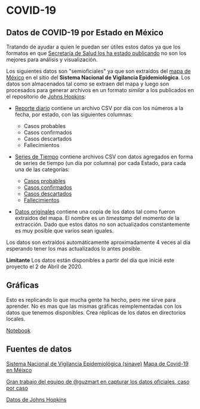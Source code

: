 # COVID-19 

## Datos de COVID-19 por Estado en México

Tratando de ayudar a quien le puedan ser útiles estos datos ya que los formatos en que [Secretaría de Salud los ha estado publicando](https://www.gob.mx/salud/documentos/coronavirus-covid-19-comunicado-tecnico-diario-238449) 
no son los mejores para análisis y visualización.

Los siguientes datos son "semioficiales" ya que son extraídos del [mapa de México](https://ncov.sinave.gob.mx/mapa.aspx) 
en el sitio del **Sistema Nacional de Vigilancia Epidemiológica**. Los datos son almacenados tal como se extraen
del mapa y luego son procesados para generar archivos en un formato *similar* a los publicados en el repositorio de 
[Johns Hopkins](https://github.com/CSSEGISandData/COVID-19/tree/master/csse_covid_19_data/csse_covid_19_time_series):

- [Reporte diario](data/sinave/reporte_diario) contiene un archivo CSV por día con los números
a la fecha, por estado, con las siguientes columnas:
    - Casos probables
    - Casos confirmados
    - Casos descartados
    - Fallecimientos
    
- [Series de Tiempo](data/sinave/series_tiempo) contiene archivos CSV con datos agregados en forma de series 
de tiempo (un día por columna) por cada Estado, para cada una de las categorías:
    - [Casos probables](data/sinave/series_tiempo/serie_tiempo_probables.csv)
    - [Casos confirmados](data/sinave/series_tiempo/serie_tiempo_confirmados.csv)
    - [Casos descartados](data/sinave/series_tiempo/serie_tiempo_descartados.csv)
    - [Fallecimientos](data/sinave/series_tiempo/serie_tiempo_muertos.csv)

- [Datos originales](data/sinave/fuente) contiene una copia de los datos tal como fueron extraídos del mapa. 
El nombre es un *timestamp* del momento de la extracción. Dado que estos datos no son actualizados constantemente
es muy posible que varios sean iguales.
    
Los datos son extraídos automáticamente aproximadamente 4 veces al día esperando tener los mas actualizados lo antes posible. 

**Limitante** Los datos están disponibles a partir del día que inicié este proyecto el 2 de Abril de 2020.


## Gráficas

Esto es replicando lo que mucha gente ha hecho, pero me sirve para aprender. No es mas que las mismas gráficas reimplementadas con los datos que tenemos disponibles. Crea réplicas de los datos en directorios locales.

[Notebook](covid.ipynb)

## Fuentes de datos

[Sistema Nacional de Vigilancia Epidemiológica (sinave)](https://ncov.sinave.gob.mx/)
[Mapa de Covid-19 en Méixco](https://ncov.sinave.gob.mx/mapa.aspx)

[Gran trabajo del equipo de @guzmart en capturar los datos oficiales, caso por caso](https://github.com/guzmart/covid19_mex)

[Datos de Johns Hopkins](https://github.com/CSSEGISandData/COVID-19/tree/master/csse_covid_19_data/csse_covid_19_time_series)
